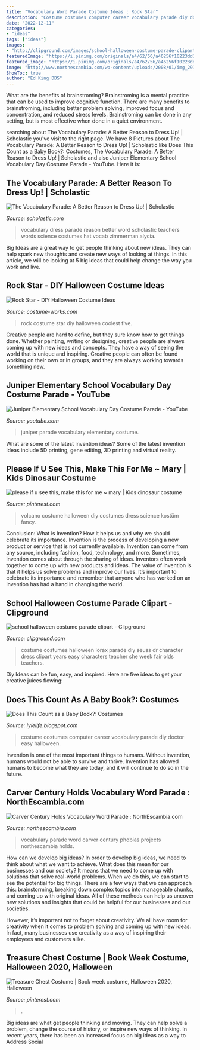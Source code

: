 ```yaml
---
title: "Vocabulary Word Parade Costume Ideas : Rock Star"
description: "Costume costumes computer career vocabulary parade diy doctor easy halloween"
date: "2022-12-11"
categories:
- "ideas"
tags: ["ideas"]
images:
- "http://clipground.com/images/school-halloween-costume-parade-clipart-4.jpg"
featuredImage: "https://i.pinimg.com/originals/a4/62/56/a46256f10223dd30753755e0a9ce1977.jpg"
featured_image: "https://i.pinimg.com/originals/a4/62/56/a46256f10223dd30753755e0a9ce1977.jpg"
image: "http://www.northescambia.com/wp-content/uploads/2008/01/img_2916.jpg"
ShowToc: true
author: "Ed King DDS"
---
```



What are the benefits of brainstroming?
Brainstroming is a mental practice that can be used to improve cognitive function. There are many benefits to brainstroming, including better problem solving, improved focus and concentration, and reduced stress levels. Brainstroming can be done in any setting, but is most effective when done in a quiet environment.

	

		
searching about The Vocabulary Parade: A Better Reason to Dress Up! | Scholastic you've visit to the right page. We have 8 Pictures about The Vocabulary Parade: A Better Reason to Dress Up! | Scholastic like Does This Count as a Baby Book?: Costumes, The Vocabulary Parade: A Better Reason to Dress Up! | Scholastic and also Juniper Elementary School Vocabulary Day Costume Parade - YouTube. Here it is:
		
    
## The Vocabulary Parade: A Better Reason To Dress Up! | Scholastic

<img loading=lazy src="https://www.scholastic.com/content/dam/teachers/blogs/migrated-featured-images/az_vocabparade.jpg" onerror="this.onerror=null;this.src='https://tse4.mm.bing.net/th?id=OIP.O-NqWaiFK8HxVpsIObrc6AHaFj&amp;pid=15.1';" alt="The Vocabulary Parade: A Better Reason to Dress Up! | Scholastic">

_Source: scholastic.com_

>vocabulary dress parade reason better word scholastic teachers words science costumes hat vocab zimmerman alycia. 

	

Big Ideas are a great way to get people thinking about new ideas. They can help spark new thoughts and create new ways of looking at things. In this article, we will be looking at 5 big ideas that could help change the way you work and live.

    
## Rock Star - DIY Halloween Costume Ideas

<img loading=lazy src="https://photos.costume-works.com/full/rock_star1.jpg" onerror="this.onerror=null;this.src='https://tse3.mm.bing.net/th?id=OIP.KbTnZlfDJ8CY6Udp0AG79AHaKg&amp;pid=15.1';" alt="Rock Star - DIY Halloween Costume Ideas">

_Source: costume-works.com_

>rock costume star diy halloween coolest five. 

	

Creative people are hard to define, but they sure know how to get things done. Whether painting, writing or designing, creative people are always coming up with new ideas and concepts. They have a way of seeing the world that is unique and inspiring. Creative people can often be found working on their own or in groups, and they are always working towards something new.

    
## Juniper Elementary School Vocabulary Day Costume Parade - YouTube

<img loading=lazy src="https://i.ytimg.com/vi/HEnAUTWiTpg/maxresdefault.jpg" onerror="this.onerror=null;this.src='https://tse2.mm.bing.net/th?id=OIP.Y4AFhebIdGmynGOjc0R2ewHaEK&amp;pid=15.1';" alt="Juniper Elementary School Vocabulary Day Costume Parade - YouTube">

_Source: youtube.com_

>juniper parade vocabulary elementary costume. 

	

What are some of the latest invention ideas?
Some of the latest invention ideas include 5D printing, gene editing, 3D printing and virtual reality.

    
## Please If U See This, Make This For Me ~ Mary | Kids Dinosaur Costume

<img loading=lazy src="https://i.pinimg.com/originals/a4/62/56/a46256f10223dd30753755e0a9ce1977.jpg" onerror="this.onerror=null;this.src='https://tse1.mm.bing.net/th?id=OIP.i4iA_g4HQx1HBNPfPzzjkQHaLH&amp;pid=15.1';" alt="please if u see this, make this for me ~ mary | Kids dinosaur costume">

_Source: pinterest.com_

>volcano costume halloween diy costumes dress science kostüm fancy. 

	

Conclusion: What is Invention? How it helps us and why we should celebrate its importance.
Invention is the process of developing a new product or service that is not currently available. Invention can come from any source, including fashion, food, technology, and more. Sometimes, invention comes about through the sharing of ideas. Inventors often work together to come up with new products and ideas. The value of invention is that it helps us solve problems and improve our lives. It’s important to celebrate its importance and remember that anyone who has worked on an invention has had a hand in changing the world.

    
## School Halloween Costume Parade Clipart - Clipground

<img loading=lazy src="http://clipground.com/images/school-halloween-costume-parade-clipart-4.jpg" onerror="this.onerror=null;this.src='https://tse3.mm.bing.net/th?id=OIP.0izjJtIT2bqtnBSbEPJ9LgHaJ6&amp;pid=15.1';" alt="school halloween costume parade clipart - Clipground">

_Source: clipground.com_

>costume costumes halloween lorax parade diy seuss dr character dress clipart years easy characters teacher she week fair olds teachers. 

	

Diy Ideas can be fun, easy, and inspired. Here are five ideas to get your creative juices flowing:

    
## Does This Count As A Baby Book?: Costumes

<img loading=lazy src="http://4.bp.blogspot.com/-W6oPSAzniLY/Uul3cv1NQdI/AAAAAAAAEnw/3tmEJzO4hVg/s1600/IMG_2588.JPG" onerror="this.onerror=null;this.src='https://tse4.mm.bing.net/th?id=OIP.jTqcLE75ml725ED2n9lu7wHaJ6&amp;pid=15.1';" alt="Does This Count as a Baby Book?: Costumes">

_Source: lylelife.blogspot.com_

>costume costumes computer career vocabulary parade diy doctor easy halloween. 

	

Invention is one of the most important things to humans. Without invention, humans would not be able to survive and thrive. Invention has allowed humans to become what they are today, and it will continue to do so in the future.

    
## Carver Century Holds Vocabulary Word Parade : NorthEscambia.com

<img loading=lazy src="http://www.northescambia.com/wp-content/uploads/2008/01/img_2916.jpg" onerror="this.onerror=null;this.src='https://tse4.mm.bing.net/th?id=OIP.JlhyBOSJWPUxrKejjSCIOwHaGz&amp;pid=15.1';" alt="Carver Century Holds Vocabulary Word Parade : NorthEscambia.com">

_Source: northescambia.com_

>vocabulary parade word carver century phobias projects northescambia holds. 

	

How can we develop big ideas?
In order to develop big ideas, we need to think about what we want to achieve. What does this mean for our businesses and our society? It means that we need to come up with solutions that solve real-world problems. When we do this, we can start to see the potential for big things.
There are a few ways that we can approach this: brainstorming, breaking down complex topics into manageable chunks, and coming up with original ideas. All of these methods can help us uncover new solutions and insights that could be helpful for our businesses and our societies.

However, it’s important not to forget about creativity. We all have room for creativity when it comes to problem solving and coming up with new ideas. In fact, many businesses use creativity as a way of inspiring their employees and customers alike.

    
## Treasure Chest Costume | Book Week Costume, Halloween 2020, Halloween

<img loading=lazy src="https://i.pinimg.com/originals/b5/65/aa/b565aad15c31dba386a3b6feec7a1a41.jpg" onerror="this.onerror=null;this.src='https://tse2.mm.bing.net/th?id=OIP.usXzRHGAi-GMU8gdq_DeOgHaJ4&amp;pid=15.1';" alt="Treasure Chest Costume | Book week costume, Halloween 2020, Halloween">

_Source: pinterest.com_

>. 

	

Big ideas are what get people thinking and moving. They can help solve a problem, change the course of history, or inspire new ways of thinking. In recent years, there has been an increased focus on big ideas as a way to Address Social 

